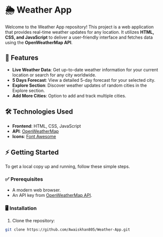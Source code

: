 # 🌦️ Weather App

Welcome to the Weather App repository! This project is a web application that provides real-time weather updates for any location. It utilizes **HTML, CSS, and JavaScript** to deliver a user-friendly interface and fetches data using the **OpenWeatherMap API**.

## 🚀 Features

- **Live Weather Data**: Get up-to-date weather information for your current location or search for any city worldwide.  
- **5 Days Forecast**: View a detailed 5-day forecast for your selected city.  
- **Explore Section**: Discover weather updates of random cities in the Explore section.  
- **Add More Cities**: Option to add and track multiple cities.  

## 🛠️ Technologies Used 

- **Frontend**: HTML, CSS, JavaScript  
- **API**: [OpenWeatherMap](https://openweathermap.org/)  
- **Icons**: [Font Awesome](https://fontawesome.com/)  



## ⚡ Getting Started  

To get a local copy up and running, follow these simple steps.  

### ✅ Prerequisites  

- A modern web browser.  
- An API key from [OpenWeatherMap API](https://home.openweathermap.org/api_keys).  

### 🖥️ Installation  

1. Clone the repository:
```sh
git clone https://github.com/Awaiskhan805/Weather-App.git
